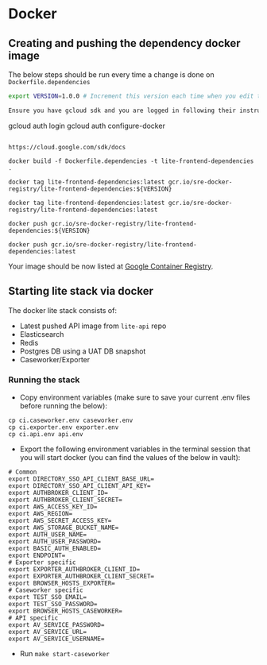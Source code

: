 # Docker

## Creating and pushing the dependency docker image

The below steps should be run every time a change is done on `Dockerfile.dependencies`

```bash
export VERSION=1.0.0 # Increment this version each time when you edit the Dockerfile.dependencies file

Ensure you have gcloud sdk and you are logged in following their instructions:

```
gcloud auth login
gcloud auth configure-docker
```

https://cloud.google.com/sdk/docs

docker build -f Dockerfile.dependencies -t lite-frontend-dependencies .

docker tag lite-frontend-dependencies:latest gcr.io/sre-docker-registry/lite-frontend-dependencies:${VERSION}

docker tag lite-frontend-dependencies:latest gcr.io/sre-docker-registry/lite-frontend-dependencies:latest

docker push gcr.io/sre-docker-registry/lite-frontend-dependencies:${VERSION}

docker push gcr.io/sre-docker-registry/lite-frontend-dependencies:latest
```

Your image should be now listed at [Google Container Registry](http://gcr.io/sre-docker-registry/github.com/uktrade).

## Starting lite stack via docker

The docker lite stack consists of:

- Latest pushed API image from `lite-api` repo
- Elasticsearch
- Redis
- Postgres DB using a UAT DB snapshot
- Caseworker/Exporter

### Running the stack

- Copy environment variables (make sure to save your current .env files before running the below):
```
cp ci.caseworker.env caseworker.env
cp ci.exporter.env exporter.env
cp ci.api.env api.env
```
- Export the following environment variables in the terminal session that you will start docker (you can find the values of the below in vault):

```
# Common
export DIRECTORY_SSO_API_CLIENT_BASE_URL=
export DIRECTORY_SSO_API_CLIENT_API_KEY=
export AUTHBROKER_CLIENT_ID=
export AUTHBROKER_CLIENT_SECRET=
export AWS_ACCESS_KEY_ID=
export AWS_REGION=
export AWS_SECRET_ACCESS_KEY=
export AWS_STORAGE_BUCKET_NAME=
export AUTH_USER_NAME=
export AUTH_USER_PASSWORD=
export BASIC_AUTH_ENABLED=
export ENDPOINT=
# Exporter specific
export EXPORTER_AUTHBROKER_CLIENT_ID=
export EXPORTER_AUTHBROKER_CLIENT_SECRET=
export BROWSER_HOSTS_EXPORTER=
# Caseworker specific
export TEST_SSO_EMAIL=
export TEST_SSO_PASSWORD=
export BROWSER_HOSTS_CASEWORKER=
# API specific
export AV_SERVICE_PASSWORD=
export AV_SERVICE_URL=
export AV_SERVICE_USERNAME=
```

- Run `make start-caseworker`
